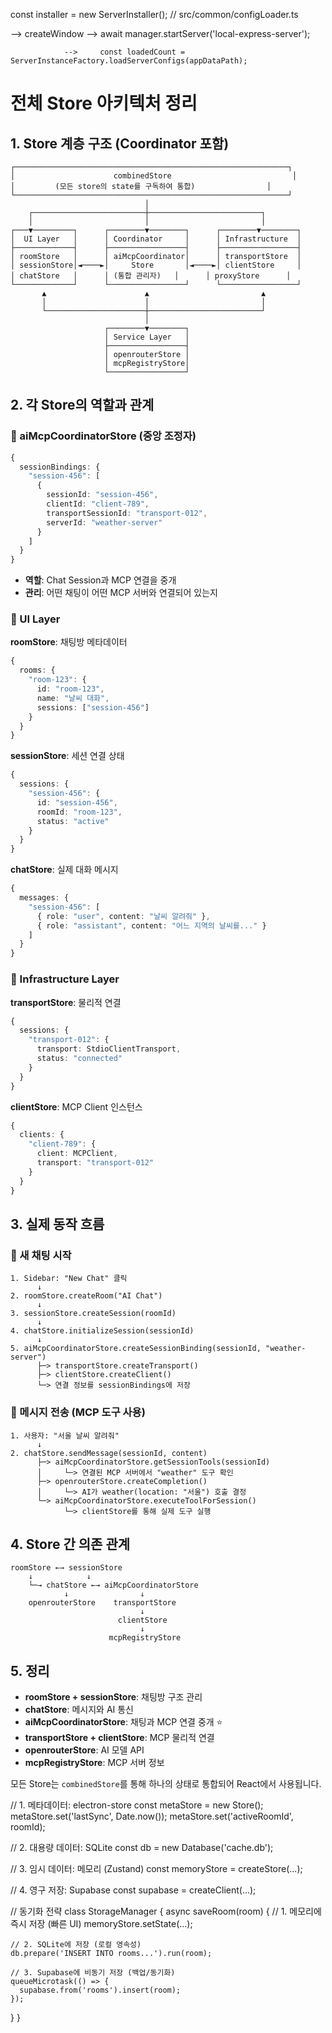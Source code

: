 const installer = new ServerInstaller();
// src/common/configLoader.ts





-->
createWindow    -->  await manager.startServer('local-express-server');

                -->     const loadedCount = ServerInstanceFactory.loadServerConfigs(appDataPath);


# 전체 Store 아키텍처 정리

## 1. Store 계층 구조 (Coordinator 포함)

```
┌─────────────────────────────────────────────────────────────┐
│                      combinedStore                           │
│         (모든 store의 state를 구독하여 통합)                │
└─────────────────────────────────────────────────────────────┘
                              │
    ┌─────────────────────────┼─────────────────────────┐
    │                         │                         │
┌───▼─────────┐      ┌────────▼────────┐      ┌────────▼────────┐
│  UI Layer   │      │ Coordinator     │      │ Infrastructure  │
├─────────────┤      ├─────────────────┤      ├─────────────────┤
│ roomStore   │      │ aiMcpCoordinator│      │ transportStore  │
│ sessionStore│◄────►│     Store       │◄────►│ clientStore     │
│ chatStore   │      │ (통합 관리자)   │      │ proxyStore      │
└─────────────┘      └─────────────────┘      └─────────────────┘
       ▲                      ▲                         ▲
       │                      │                         │
       └──────────────────────┼─────────────────────────┘
                              │
                     ┌────────▼────────┐
                     │ Service Layer   │
                     ├─────────────────┤
                     │ openrouterStore │
                     │ mcpRegistryStore│
                     └─────────────────┘
```

## 2. 각 Store의 역할과 관계

### 🎯 aiMcpCoordinatorStore (중앙 조정자)
```typescript
{
  sessionBindings: {
    "session-456": [
      {
        sessionId: "session-456",
        clientId: "client-789",
        transportSessionId: "transport-012",
        serverId: "weather-server"
      }
    ]
  }
}
```
- **역할**: Chat Session과 MCP 연결을 중개
- **관리**: 어떤 채팅이 어떤 MCP 서버와 연결되어 있는지

### 📝 UI Layer
**roomStore**: 채팅방 메타데이터
```typescript
{
  rooms: {
    "room-123": {
      id: "room-123",
      name: "날씨 대화",
      sessions: ["session-456"]
    }
  }
}
```

**sessionStore**: 세션 연결 상태
```typescript
{
  sessions: {
    "session-456": {
      id: "session-456",
      roomId: "room-123",
      status: "active"
    }
  }
}
```

**chatStore**: 실제 대화 메시지
```typescript
{
  messages: {
    "session-456": [
      { role: "user", content: "날씨 알려줘" },
      { role: "assistant", content: "어느 지역의 날씨를..." }
    ]
  }
}
```

### 🔧 Infrastructure Layer
**transportStore**: 물리적 연결
```typescript
{
  sessions: {
    "transport-012": {
      transport: StdioClientTransport,
      status: "connected"
    }
  }
}
```

**clientStore**: MCP Client 인스턴스
```typescript
{
  clients: {
    "client-789": {
      client: MCPClient,
      transport: "transport-012"
    }
  }
}
```

## 3. 실제 동작 흐름

### 🚀 새 채팅 시작
```
1. Sidebar: "New Chat" 클릭
      ↓
2. roomStore.createRoom("AI Chat")
      ↓
3. sessionStore.createSession(roomId)
      ↓
4. chatStore.initializeSession(sessionId)
      ↓
5. aiMcpCoordinatorStore.createSessionBinding(sessionId, "weather-server")
      ├─> transportStore.createTransport()
      ├─> clientStore.createClient()
      └─> 연결 정보를 sessionBindings에 저장
```

### 💬 메시지 전송 (MCP 도구 사용)
```
1. 사용자: "서울 날씨 알려줘"
      ↓
2. chatStore.sendMessage(sessionId, content)
      ├─> aiMcpCoordinatorStore.getSessionTools(sessionId)
      │     └─> 연결된 MCP 서버에서 "weather" 도구 확인
      ├─> openrouterStore.createCompletion()
      │     └─> AI가 weather(location: "서울") 호출 결정
      └─> aiMcpCoordinatorStore.executeToolForSession()
            └─> clientStore를 통해 실제 도구 실행
```

## 4. Store 간 의존 관계

```
roomStore ←→ sessionStore
    ↓            ↓
    └─→ chatStore ←→ aiMcpCoordinatorStore
            ↓                ↓
    openrouterStore    transportStore
                             ↓
                        clientStore
                             ↓
                      mcpRegistryStore
```

## 5. 정리

- **roomStore + sessionStore**: 채팅방 구조 관리
- **chatStore**: 메시지와 AI 통신
- **aiMcpCoordinatorStore**: 채팅과 MCP 연결 중개 ⭐
- **transportStore + clientStore**: MCP 물리적 연결
- **openrouterStore**: AI 모델 API
- **mcpRegistryStore**: MCP 서버 정보

모든 Store는 `combinedStore`를 통해 하나의 상태로 통합되어 React에서 사용됩니다.





// 1. 메타데이터: electron-store
const metaStore = new Store();
metaStore.set('lastSync', Date.now());
metaStore.set('activeRoomId', roomId);

// 2. 대용량 데이터: SQLite
const db = new Database('cache.db');

// 3. 임시 데이터: 메모리 (Zustand)
const memoryStore = createStore(...);

// 4. 영구 저장: Supabase
const supabase = createClient(...);

// 동기화 전략
class StorageManager {
  async saveRoom(room) {
    // 1. 메모리에 즉시 저장 (빠른 UI)
    memoryStore.setState(...);
    
    // 2. SQLite에 저장 (로컬 영속성)
    db.prepare('INSERT INTO rooms...').run(room);
    
    // 3. Supabase에 비동기 저장 (백업/동기화)
    queueMicrotask(() => {
      supabase.from('rooms').insert(room);
    });
  }
}
